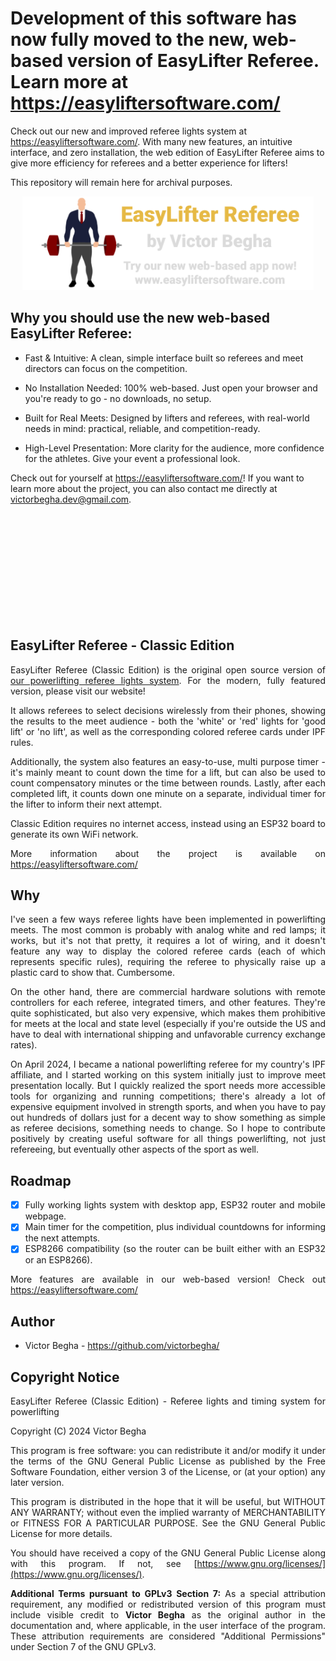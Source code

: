 
# Development of this software has now fully moved to the new, web-based version of EasyLifter Referee. Learn more at https://easyliftersoftware.com/

Check out our new and improved referee lights system at https://easyliftersoftware.com/. With many new features, an intuitive interface, and zero installation, the web edition of EasyLifter Referee aims to give more efficiency for referees and a better experience for lifters!

This repository will remain here for archival purposes.


<div style="text-align: center">
<img src="assets/BannerGit.png" alt="EasyLifter Referee - Open Source Software for Powerlifting - by Victor Begha" style="max-height: 150px" />
</div>

## Why you should use the new web-based EasyLifter Referee:

* Fast & Intuitive: A clean, simple interface built so referees and meet directors can focus on the competition.

* No Installation Needed: 100% web-based. Just open your browser and you're ready to go - no downloads, no setup.

* Built for Real Meets: Designed by lifters and referees, with real-world needs in mind: practical, reliable, and competition-ready.

* High-Level Presentation: More clarity for the audience, more confidence for the athletes. Give your event a professional look.

Check out for yourself at https://easyliftersoftware.com/! If you want to learn more about the project, you can also contact me directly at victorbegha.dev@gmail.com.


<br><br><br><br><br>
<br><br><br><br><br>

## EasyLifter Referee - Classic Edition


<div style="text-align: justify">

EasyLifter Referee (Classic Edition) is the original open source version of <a href="https://easyliftersoftware.com/">our powerlifting referee lights system</a>. For the modern, fully featured version, please visit our website!

It allows referees to select decisions wirelessly from their phones, showing the results to the meet audience - both the 'white' or 'red' lights for 'good lift' or 'no lift', as well as the corresponding colored referee cards under IPF rules.

Additionally, the system also features an easy-to-use, multi purpose timer - it's mainly meant to count down the time for a lift, but can also be used to count compensatory minutes or the time between rounds. Lastly, after each completed lift, it counts down one minute on a separate, individual timer for the lifter to inform their next attempt.

Classic Edition requires no internet access, instead using an ESP32 board to generate its own WiFi network.

More information about the project is available on https://easyliftersoftware.com/

## Why

I've seen a few ways referee lights have been implemented in powerlifting meets. The most common is probably with analog white and red lamps; it works, but it's not that pretty, it requires a lot of wiring, and it doesn't feature any way to display the colored referee cards (each of which represents specific rules), requiring the referee to physically raise up a plastic card to show that. Cumbersome.

On the other hand, there are commercial hardware solutions with remote controllers for each referee, integrated timers, and other features. They're quite sophisticated, but also very expensive, which makes them prohibitive for meets at the local and state level (especially if you're outside the US and have to deal with international shipping and unfavorable currency exchange rates).

On April 2024, I became a national powerlifting referee for my country's IPF affiliate, and I started working on this system initially just to improve meet presentation locally. But I quickly realized the sport needs more accessible tools for organizing and running competitions; there's already a lot of expensive equipment involved in strength sports, and when you have to pay out hundreds of dollars just for a decent way to show something as simple as referee decisions, something needs to change. So I hope to contribute positively by creating useful software for all things powerlifting, not just refereeing, but eventually other aspects of the sport as well.

## Roadmap

- [x] Fully working lights system with desktop app, ESP32 router and mobile webpage.
- [x] Main timer for the competition, plus individual countdowns for informing the next attempts.
- [x] ESP8266 compatibility (so the router can be built either with an ESP32 or an ESP8266).

More features are available in our web-based version! Check out https://easyliftersoftware.com/

## Author

- Victor Begha - https://github.com/victorbegha/

## Copyright Notice

EasyLifter Referee (Classic Edition) - Referee lights and timing system for powerlifting

Copyright (C) 2024 Victor Begha

This program is free software: you can redistribute it and/or modify
it under the terms of the GNU General Public License as published by
the Free Software Foundation, either version 3 of the License, or
(at your option) any later version.

This program is distributed in the hope that it will be useful,
but WITHOUT ANY WARRANTY; without even the implied warranty of
MERCHANTABILITY or FITNESS FOR A PARTICULAR PURPOSE. See the
GNU General Public License for more details.

You should have received a copy of the GNU General Public License
along with this program. If not, see [https://www.gnu.org/licenses/](https://www.gnu.org/licenses/).

**Additional Terms pursuant to GPLv3 Section 7:** As a special attribution requirement, any modified or redistributed version of this program must include visible credit to **Victor Begha** as the original author in the documentation and, where applicable, in the user interface of the program. These attribution requirements are considered "Additional Permissions" under Section 7 of the GNU GPLv3.

</div>
